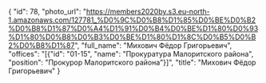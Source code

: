 {
    "id": 78,
    "photo_url": "https://members2020by.s3.eu-north-1.amazonaws.com/127781_%D0%9C%D0%B8%D1%85%D0%BE%D0%B2%D0%B8%D1%87%D0%A4%D1%91%D0%B4%D0%BE%D1%80%D0%93%D1%80%D0%B8%D0%B3%D0%BE%D1%80%D1%8C%D0%B5%D0%B2%D0%B8%D1%87",
    "full_name": "Михович Фёдор Григорьевич",
    "offices": "[{\"id\": \"01-15\", \"name\": \"Прокуратура Малоритского района\", \"position\": \"Прокурор Малоритского района\"}]",
    "title": "Михович Фёдор Григорьевич"
}